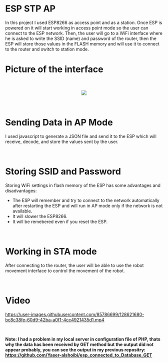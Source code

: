 # ESP STP AP

In this project I used ESP8266 as access point and as a station. Once ESP is powered on it will start working in access point mode so the user can connect to the ESP network. Then, the user will go to a WiFi interface where he is asked to write the SSID (name) and password of the router, then the ESP will store those values in the FLASH memory and will use it to connect to the router and switch to station mode.
<br>

# Picture of the interface
<br>

<p align="center">
<img src="https://user-images.githubusercontent.com/85786699/128621536-988ddaf1-7875-4825-a48f-b7d0b5d885d1.png"></p>

<br>

# Sending Data in AP Mode

I used javascript to generate a JSON file and send it to the ESP which will receive, decode, and store the values sent by the user. 

<br>

# Storing SSID and Password

Storing WiFi settings in flash memory of the ESP has some advantages and disadvantages:
- The ESP will remember and try to connect to the network automatically after restarting the ESP and will run in AP mode only if the network is not available.
- It will slower the ESP8266.
- It will be remebered even if you reset the ESP.
<br>

# Working in STA mode

After connecting to the router, the user will be able to use the robot movement interface to control the movement of the robot.

<br>

# Video


https://user-images.githubusercontent.com/85786699/128621680-bc8c38fe-60d9-42ba-a0f1-4cc4921435d1.mp4

<br>

**Note: I had a problem in my local server in configuration file of PHP, thats why the data has been received by GET method but the output did not appear probably, you can see the output in my previous repositry: https://github.com/Yaser-alshoibi/esp_connected_to_Database_GET**

